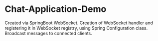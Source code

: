 # Chat-Application-Demo
Created via SpringBoot WebSocket.
Creation of WebSocket handler and
registering it in WebSocket registry,
using Spring Configuration class.
Broadcast messages to connected clients.
